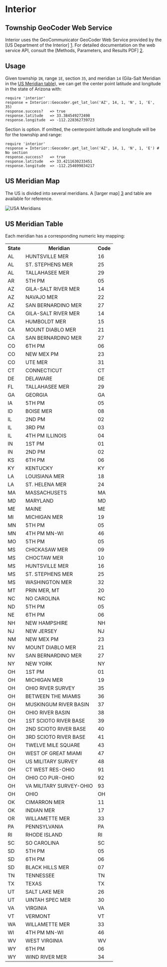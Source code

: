Interior
========

Township GeoCoder Web Service <a id='service' />
-----------------------------
Interior uses the GeoCommunicator GeoCoder Web Service provided by the
[US Department of the Interior] [1]. For detailed documentation on the web service API, consult the
[Methods, Parameters, and Results PDF] [2].

[1]: http://www.geocommunicator.gov/GeoComm/lsis_home/townshipdecoder/index.htm "US Department of the Interior"
[2]: http://www.blm.gov/nils/GeoComm/documents/NILS_GeoCommunicator_Web_Services_TGC_Formats.pdf "Methods, Parameters, and Results PDF"

Usage <a id='usage' />
-----
Given township `1N`, range `1E`, section `35`, and meridian `14` (Gila-Salt Meridian
in the [US Meridian table](#table)), we can get the center point latitude and
longitude in the state of Arizona with:

    require 'interior'
    response = Interior::Geocoder.get_lat_lon('AZ', 14, 1, 'N', 1, 'E', 35)
    response.success?   => true
    response.latitude   => 33.384549272498
    response.longitude  => -112.228362739723

Section is option. If omitted, the centerpoint latitude and longitude will be for
the township and range:

    require 'interior'
    response = Interior::Geocoder.get_lat_lon('AZ', 14, 1, 'N', 1, 'E') # No section
    response.success?   => true
    response.latitude   => 33.4211630233451
    response.longitude  => -112.254699834217

US Meridian Map <a id='map' />
---------------
The US is divided into several meridians. A [larger map] [3] and table are available for reference.

![USA Meridians](https://github.com/climate/interior/raw/master/maps/meridians_small.jpg "USA Meridians")

[3]: https://github.com/climate/interior/raw/master/maps/meridians.jpg "Larger Map"


US Meridian Table <a id='table' />
-----------------
Each meridian has a corresponding numeric key mapping:

<table>
  <tr>
    <th>State</th>
    <th>Meridian</th>
    <th>Code</th>
  </tr>
  <tr>
    <td>AL</td>
    <td>HUNTSVILLE MER</td>
    <td>16</td>
  </tr>
  <tr>
    <td>AL</td>
    <td>ST. STEPHENS MER</td>
    <td>25</td>
  </tr>
  <tr>
    <td>AL</td>
    <td>TALLAHASEE MER</td>
    <td>29</td>
  </tr>
  <tr>
    <td>AR</td>
    <td>5TH PM</td>
    <td>05</td>
  </tr>
  <tr>
    <td>AZ</td>
    <td>GILA-SALT RIVER MER</td>
    <td>14</td>
  </tr>
  <tr>
    <td>AZ</td>
    <td>NAVAJO MER</td>
    <td>22</td>
  </tr>
  <tr>
    <td>AZ</td>
    <td>SAN BERNARDINO MER</td>
    <td>27</td>
  </tr>
  <tr>
    <td>CA</td>
    <td>GILA-SALT RIVER MER</td>
    <td>14</td>
  </tr>
  <tr>
    <td>CA</td>
    <td>HUMBOLDT MER</td>
    <td>15</td>
  </tr>
  <tr>
    <td>CA</td>
    <td>MOUNT DIABLO MER</td>
    <td>21</td>
  </tr>
  <tr>
    <td>CA</td>
    <td>SAN BERNARDINO MER</td>
    <td>27</td>
  </tr>
  <tr>
    <td>CO</td>
    <td>6TH PM</td>
    <td>06</td>
  </tr>
  <tr>
    <td>CO</td>
    <td>NEW MEX PM</td>
    <td>23</td>
  </tr>
  <tr>
    <td>CO</td>
    <td>UTE MER</td>
    <td>31</td>
  </tr>
  <tr>
    <td>CT</td>
    <td>CONNECTICUT</td>
    <td>CT</td>
  </tr>
  <tr>
    <td>DE</td>
    <td>DELAWARE</td>
    <td>DE</td>
  </tr>
  <tr>
    <td>FL</td>
    <td>TALLAHASEE MER</td>
    <td>29</td>
  </tr>
  <tr>
    <td>GA</td>
    <td>GEORGIA</td>
    <td>GA</td>
  </tr>
  <tr>
    <td>IA</td>
    <td>5TH PM</td>
    <td>05</td>
  </tr>
  <tr>
    <td>ID</td>
    <td>BOISE MER</td>
    <td>08</td>
  </tr>
  <tr>
    <td>IL</td>
    <td>2ND PM</td>
    <td>02</td>
  </tr>
  <tr>
    <td>IL</td>
    <td>3RD PM</td>
    <td>03</td>
  </tr>
  <tr>
    <td>IL</td>
    <td>4TH PM ILLINOIS</td>
    <td>04</td>
  </tr>
  <tr>
    <td>IN</td>
    <td>1ST PM</td>
    <td>01</td>
  </tr>
  <tr>
    <td>IN</td>
    <td>2ND PM</td>
    <td>02</td>
  </tr>
  <tr>
    <td>KS</td>
    <td>6TH PM</td>
    <td>06</td>
  </tr>
  <tr>
    <td>KY</td>
    <td>KENTUCKY</td>
    <td>KY</td>
  </tr>
  <tr>
    <td>LA</td>
    <td>LOUISIANA MER</td>
    <td>18</td>
  </tr>
  <tr>
    <td>LA</td>
    <td>ST. HELENA MER</td>
    <td>24</td>
  </tr>
  <tr>
    <td>MA</td>
    <td>MASSACHUSETS</td>
    <td>MA</td>
  </tr>
  <tr>
    <td>MD</td>
    <td>MARYLAND</td>
    <td>MD</td>
  </tr>
  <tr>
    <td>ME</td>
    <td>MAINE</td>
    <td>ME</td>
  </tr>
  <tr>
    <td>MI</td>
    <td>MICHIGAN MER</td>
    <td>19</td>
  </tr>
  <tr>
    <td>MN</td>
    <td>5TH PM</td>
    <td>05</td>
  </tr>
  <tr>
    <td>MN</td>
    <td>4TH PM MN-WI</td>
    <td>46</td>
  </tr>
  <tr>
    <td>MO</td>
    <td>5TH PM</td>
    <td>05</td>
  </tr>
  <tr>
    <td>MS</td>
    <td>CHICKASAW MER</td>
    <td>09</td>
  </tr>
  <tr>
    <td>MS</td>
    <td>CHOCTAW MER</td>
    <td>10</td>
  </tr>
  <tr>
    <td>MS</td>
    <td>HUNTSVILLE MER</td>
    <td>16</td>
  </tr>
  <tr>
    <td>MS</td>
    <td>ST. STEPHENS MER</td>
    <td>25</td>
  </tr>
  <tr>
    <td>MS</td>
    <td>WASHINGTON MER</td>
    <td>32</td>
  </tr>
  <tr>
    <td>MT</td>
    <td>PRIN MER, MT</td>
    <td>20</td>
  </tr>
  <tr>
    <td>NC</td>
    <td>NO CAROLINA</td>
    <td>NC</td>
  </tr>
  <tr>
    <td>ND</td>
    <td>5TH PM</td>
    <td>05</td>
  </tr>
  <tr>
    <td>NE</td>
    <td>6TH PM</td>
    <td>06</td>
  </tr>
  <tr>
    <td>NH</td>
    <td>NEW HAMPSHIRE</td>
    <td>NH</td>
  </tr>
  <tr>
    <td>NJ</td>
    <td>NEW JERSEY</td>
    <td>NJ</td>
  </tr>
  <tr>
    <td>NM</td>
    <td>NEW MEX PM</td>
    <td>23</td>
  </tr>
  <tr>
    <td>NV</td>
    <td>MOUNT DIABLO MER</td>
    <td>21</td>
  </tr>
  <tr>
    <td>NV</td>
    <td>SAN BERNARDINO MER</td>
    <td>27</td>
  </tr>
  <tr>
    <td>NY</td>
    <td>NEW YORK</td>
    <td>NY</td>
  </tr>
  <tr>
    <td>OH</td>
    <td>1ST PM</td>
    <td>01</td>
  </tr>
  <tr>
    <td>OH</td>
    <td>MICHIGAN MER</td>
    <td>19</td>
  </tr>
  <tr>
    <td>OH</td>
    <td>OHIO RIVER SURVEY</td>
    <td>35</td>
  </tr>
  <tr>
    <td>OH</td>
    <td>BETWEEN THE MIAMIS</td>
    <td>36</td>
  </tr>
  <tr>
    <td>OH</td>
    <td>MUSKINGUM RIVER BASIN</td>
    <td>37</td>
  </tr>
  <tr>
    <td>OH</td>
    <td>OHIO RIVER BASIN</td>
    <td>38</td>
  </tr>
  <tr>
    <td>OH</td>
    <td>1ST SCIOTO RIVER BASE</td>
    <td>39</td>
  </tr>
  <tr>
    <td>OH</td>
    <td>2ND SCIOTO RIVER BASE</td>
    <td>40</td>
  </tr>
  <tr>
    <td>OH</td>
    <td>3RD SCIOTO RIVER BASE</td>
    <td>41</td>
  </tr>
  <tr>
    <td>OH</td>
    <td>TWELVE MILE SQUARE</td>
    <td>43</td>
  </tr>
  <tr>
    <td>OH</td>
    <td>WEST OF GREAT MIAMI</td>
    <td>47</td>
  </tr>
  <tr>
    <td>OH</td>
    <td>US MILITARY SURVEY</td>
    <td>48</td>
  </tr>
  <tr>
    <td>OH</td>
    <td>CT WEST RES-OHIO</td>
    <td>91</td>
  </tr>
  <tr>
    <td>OH</td>
    <td>OHIO CO PUR-OHIO</td>
    <td>92</td>
  </tr>
  <tr>
    <td>OH</td>
    <td>VA MILITARY SURVEY-OHIO</td>
    <td>93</td>
  </tr>
  <tr>
    <td>OH</td>
    <td>OHIO</td>
    <td>OH</td>
  </tr>
  <tr>
    <td>OK</td>
    <td>CIMARRON MER</td>
    <td>11</td>
  </tr>
  <tr>
    <td>OK</td>
    <td>INDIAN MER</td>
    <td>17</td>
  </tr>
  <tr>
    <td>OR</td>
    <td>WILLAMETTE MER</td>
    <td>33</td>
  </tr>
  <tr>
    <td>PA</td>
    <td>PENNSYLVANIA</td>
    <td>PA</td>
  </tr>
  <tr>
    <td>RI</td>
    <td>RHODE ISLAND</td>
    <td>RI</td>
  </tr>
  <tr>
    <td>SC</td>
    <td>SO CAROLINA</td>
    <td>SC</td>
  </tr>
  <tr>
    <td>SD</td>
    <td>5TH PM</td>
    <td>05</td>
  </tr>
  <tr>
    <td>SD</td>
    <td>6TH PM</td>
    <td>06</td>
  </tr>
  <tr>
    <td>SD</td>
    <td>BLACK HILLS MER</td>
    <td>07</td>
  </tr>
  <tr>
    <td>TN</td>
    <td>TENNESSEE</td>
    <td>TN</td>
  </tr>
  <tr>
    <td>TX</td>
    <td>TEXAS</td>
    <td>TX</td>
  </tr>
  <tr>
    <td>UT</td>
    <td>SALT LAKE MER</td>
    <td>26</td>
  </tr>
  <tr>
    <td>UT</td>
    <td>UINTAH SPEC MER</td>
    <td>30</td>
  </tr>
  <tr>
    <td>VA</td>
    <td>VIRGINIA</td>
    <td>VA</td>
  </tr>
  <tr>
    <td>VT</td>
    <td>VERMONT</td>
    <td>VT</td>
  </tr>
  <tr>
    <td>WA</td>
    <td>WILLAMETTE MER</td>
    <td>33</td>
  </tr>
  <tr>
    <td>WI</td>
    <td>4TH PM MN-WI</td>
    <td>46</td>
  </tr>
  <tr>
    <td>WV</td>
    <td>WEST VIRGINIA</td>
    <td>WV</td>
  </tr>
  <tr>
    <td>WY</td>
    <td>6TH PM</td>
    <td>06</td>
  </tr>
  <tr>
    <td>WY</td>
    <td>WIND RIVER MER</td>
    <td>34</td>
  </tr>
</table>

